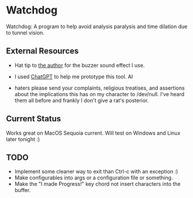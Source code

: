 # Watchdog

Watchdog: A program to help avoid analysis paralysis and time dilation due to tunnel vision.

## External Resources

- Hat tip to [the author](https://pixabay.com/sound-effects/buzzer-or-wrong-answer-20582/) 
for the buzzer sound effect I use.

- I used [ChatGPT](https://chatgpt.com/) to help me prototype this tool. AI
- haters please send your complaints, religious treatises, and assertions about
the implications this has on my character to /dev/null. I've heard them all
before and frankly I don't give a rat's posterior.

## Current Status

Works great on MacOS Sequoia current. Will test on Windows and Linux later
tonight :)

## TODO

- Implement some cleaner way to exit than Ctrl-c with an exception :)
- Make configurables into args or a configuration file or something.
- Make the "I made Progress!" key chord not insert characters into the buffer.
